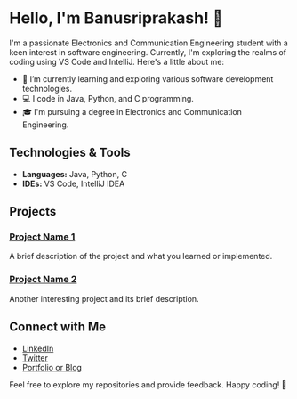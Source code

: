 # Hello, I'm Banusriprakash! 👋

I'm a passionate Electronics and Communication Engineering student with a keen interest in software engineering. Currently, I'm exploring the realms of coding using VS Code and IntelliJ. Here's a little about me:

- 🌱 I’m currently learning and exploring various software development technologies.
- 💻 I code in Java, Python, and C programming.
- 🎓 I'm pursuing a degree in Electronics and Communication Engineering.

## Technologies & Tools

- **Languages:** Java, Python, C
- **IDEs:** VS Code, IntelliJ IDEA

## Projects

### [Project Name 1](link-to-repository)
A brief description of the project and what you learned or implemented.

### [Project Name 2](link-to-repository)
Another interesting project and its brief description.

## Connect with Me

- [LinkedIn](linkedin.com/in/banusri-prakash-s-4aa299225)
- [Twitter](https://twitter.com/SBanusriprakash)
- [Portfolio or Blog](your-website-link)

Feel free to explore my repositories and provide feedback. Happy coding! 🚀


<!---
banusriprakash/banusriprakash is a ✨ special ✨ repository because its `README.md` (this file) appears on your GitHub profile.
You can click the Preview link to take a look at your changes.
--->
